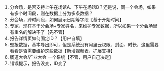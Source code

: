 1. 分会场，是否支持上午在场馆A、下午在场馆B？还是说，同一个会场，如果有多个时间段，则在数据上分为多条数据？
2. 分会场，跨时间段，如何展示日期等字段【基于开始时间】
3. 专家，现在基于分会场+专家姓名，来维护专家数据，所以如果一个分会场里有重名的解决不了【先不管】
4. 报告详情页如何固定ID？【用户自填】
5. 壁报数据，基本导出即可，但是系统没有阿里云权限、封面、时长，这里需要看看是否需要维护这些数据【新增视频表，扩展支持】
6. 肠道大会/产业大会 一个系统【不管，用户自己决定】
7. 错误提示，报告没变，ID变了